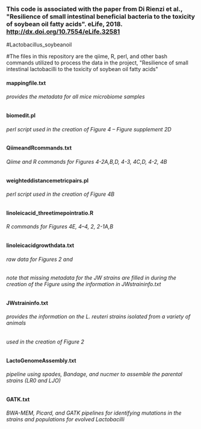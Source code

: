 
### This code is associated with the paper from Di Rienzi et al., "Resilience of small intestinal beneficial bacteria to the toxicity of soybean oil fatty acids". eLife, 2018. http://dx.doi.org/10.7554/eLife.32581


#Lactobacillus_soybeanoil

#The files in this repository are the qiime, R, perl, and other bash commands utilized to process the data in the project, "Resilience of small intestinal lactobacilli to the toxicity of soybean oil fatty acids"



#### mappingfile.txt
###### provides the metadata for all mice microbiome samples

#### biomedit.pl
###### perl script used in the creation of Figure 4 – Figure supplement 2D

#### QiimeandRcommands.txt
###### Qiime and R commands for Figures 4-2A,B,D, 4-3, 4C,D, 4-2, 4B  

#### weighteddistancemetricpairs.pl
###### perl script used in the creation of Figure 4B

#### linoleicacid_threetimepointratio.R
###### R commands for Figures 4E, 4–4, 2, 2-1A,B

#### linoleicacidgrowthdata.txt
###### raw data for Figures 2 and 
###### note that missing metadata for the JW strains are filled in during the creation of the Figure using the information in JWstraininfo.txt

#### JWstraininfo.txt
###### provides the information on the L. reuteri strains isolated from a variety of animals
###### used in the creation of Figure 2

#### LactoGenomeAssembly.txt
###### pipeline using spades, Bandage, and nucmer to assemble the parental strains (LR0 and LJO)

#### GATK.txt
###### BWA-MEM, Picard, and GATK pipelines for identifying mutations in the strains and populations for evolved Lactobacilli

